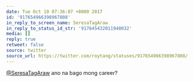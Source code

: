 ```yaml
---
date: Tue Oct 10 07:36:07 +0000 2017
id: '917654966398967808'
in_reply_to_screen_name: SeresaTagAraw
in_reply_to_status_id_str: '917645432011948032'
media: []
reply: true
retweet: false
source: twitter
source_url: https://twitter.com/roytang/statuses/917654966398967808/
---
```


[@SeresaTagAraw](https://twitter.com/SeresaTagAraw/) ano na bago mong career?